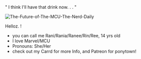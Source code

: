 " I think I'll have that drink now. . . "

![The-Future-of-The-MCU-The-Nerd-Daily](https://github.com/RANEESTARX/RANEESTARX/assets/166892432/20e5b559-9964-44a0-8165-80497845acc4)

Helloz. !

- you can call me Rani/Rania/Ranee/Rin/Ree, 14 yrs old
- I love Marvel/MCU
-  Pronouns: She/Her
-  check out my Carrd for more Info, and Patreon for ponytown!

<!---
RANEESTARX/RANEESTARX is a ✨ special ✨ repository because its `README.md` (this file) appears on your GitHub profile.
You can click the Preview link to take a look at your changes.
--->
